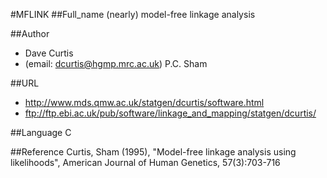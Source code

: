 #MFLINK
##Full_name
(nearly) model-free linkage analysis

##Author
* Dave Curtis
* (email: dcurtis@hgmp.mrc.ac.uk) P.C. Sham

##URL
* http://www.mds.qmw.ac.uk/statgen/dcurtis/software.html
* ftp://ftp.ebi.ac.uk/pub/software/linkage_and_mapping/statgen/dcurtis/

##Language
C

##Reference
Curtis, Sham (1995), "Model-free linkage analysis using likelihoods", American Journal of Human Genetics, 57(3):703-716

